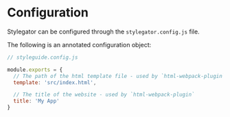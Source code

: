 # Configuration

Stylegator can be configured through the `stylegator.config.js` file.

The following is an annotated configuration object:

```js
// styleguide.config.js

module.exports = {
  // The path of the html template file - used by `html-webpack-plugin`
  template: 'src/index.html',

  // The title of the website - used by `html-webpack-plugin`
  title: 'My App'
}
```
